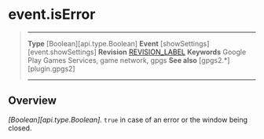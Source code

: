 # event.isError

> --------------------- ------------------------------------------------------------------------------------------
> __Type__              [Boolean][api.type.Boolean]
> __Event__             [showSettings][event.showSettings]
> __Revision__          [REVISION_LABEL](REVISION_URL)
> __Keywords__          Google Play Games Services, game network, gpgs
> __See also__          [gpgs2.*][plugin.gpgs2]
> --------------------- ------------------------------------------------------------------------------------------

## Overview

_[Boolean][api.type.Boolean]._ `true` in case of an error or the window being closed.